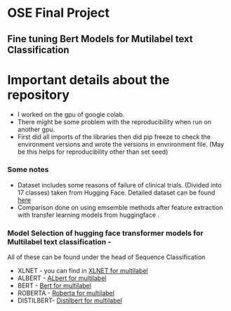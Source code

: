 
# OSE Final Project

## Fine tuning Bert Models for Mutilabel text Classification

# Important details about the repository


- I worked on the gpu of google colab. 
-  There might be some problem with the reproducibility when run on another gpu. 
- First did all imports of the libraries then did pip freeze to check the environment versions and wrote the versions in envrironment file. (May be this helps for reproducibility other than set seed)



### Some notes 
- Dataset includes some reasons of failure of clinical trials. (Divided into 17 classes) taken from Hugging Face. Detailed dataset can be found [here](https://huggingface.co/datasets/opentargets/clinical_trial_reason_to_stop/viewer/default/train?row=8)
- Comparison done on using emsemble methods after feature extraction with transfer learning models from huggingface . 

### Model Selection of hugging face transformer models for Multilabel text classification - 
All of these can be found under the head of Sequence Classification
- XLNET - you can find in [XLNET for multilabel](https://huggingface.co/docs/transformers/model_doc/xlnet#transformers.XLNetForSequenceClassification)
- ALBERT - [ALbert for multilabel](https://huggingface.co/docs/transformers/model_doc/albert#transformers.AlbertForSequenceClassification)
- BERT - [Bert for multilabel](https://huggingface.co/bert-base-uncased)
- ROBERTA - [Roberta for multilabel](https://huggingface.co/cardiffnlp/twitter-roberta-base-emotion-multilabel-latest)
- DISTILBERT- [Distilbert for multilabel](https://huggingface.co/docs/transformers/model_doc/distilbert)
